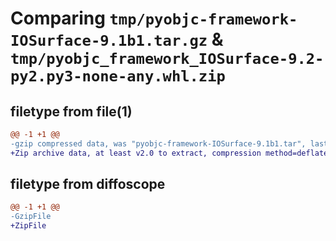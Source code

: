 # Comparing `tmp/pyobjc-framework-IOSurface-9.1b1.tar.gz` & `tmp/pyobjc_framework_IOSurface-9.2-py2.py3-none-any.whl.zip`

## filetype from file(1)

```diff
@@ -1 +1 @@
-gzip compressed data, was "pyobjc-framework-IOSurface-9.1b1.tar", last modified: Sun Mar 26 11:26:44 2023, max compression
+Zip archive data, at least v2.0 to extract, compression method=deflate
```

## filetype from diffoscope

```diff
@@ -1 +1 @@
-GzipFile
+ZipFile
```

